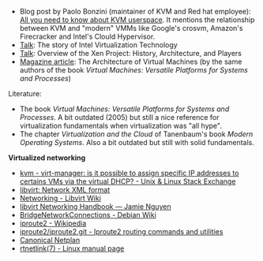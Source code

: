 
- Blog post by Paolo Bonzini (maintainer of KVM and Red hat employee): [All you need to know about KVM userspace](https://www.redhat.com/en/blog/all-you-need-know-about-kvm-userspace). It mentions the relationship between KVM and "modern" VMMs like Google's crosvm, Amazon's Firecracker and Intel's Clould Hypervisor.
- [Talk](https://www.youtube.com/watch?v=8Qj3uw06ZeI): The story of Intel Virtualization Technology
- [Talk](https://www.youtube.com/watch?v=--qKM3Qx4WU): Overview of the Xen Project: History, Architecture, and Players
- [Magazine article](https://web.stanford.edu/group/comparch/papers/Computer_SmithNair.pdf): The Architecture of Virtual Machines (by the same authors of the book _Virtual Machines: Versatile Platforms for Systems and Processes_)

Literature:

- The book _Virtual Machines: Versatile Platforms for Systems and Processes_. A bit outdated (2005) but still a nice reference for virtualization fundamentals when virtualization was "all hype".
- The chapter _Virtualization and the Cloud_ of Tanenbaum's book _Modern Operating Systems_. Also a bit outdated but still with solid fundamentals.

**Virtualized networking**

- [kvm - virt-manager: is it possible to assign specific IP addresses to certains VMs via the virtual DHCP? - Unix & Linux Stack Exchange](https://unix.stackexchange.com/questions/174884/virt-manager-is-it-possible-to-assign-specific-ip-addresses-to-certains-vms-via)
- [libvirt: Network XML format](https://libvirt.org/formatnetwork.html#elementsAddress)
- [Networking - Libvirt Wiki](https://wiki.libvirt.org/page/Networking)
- [libvirt Networking Handbook — Jamie Nguyen](https://jamielinux.com/docs/libvirt-networking-handbook/)
- [BridgeNetworkConnections - Debian Wiki](https://wiki.debian.org/BridgeNetworkConnections)
- [iproute2 - Wikipedia](https://en.wikipedia.org/wiki/Iproute2)
- [iproute2/iproute2.git - Iproute2 routing commands and utilities](https://git.kernel.org/pub/scm/network/iproute2/iproute2.git/)
- [Canonical Netplan](https://netplan.io/)
- [rtnetlink(7) - Linux manual page](https://www.man7.org/linux/man-pages/man7/rtnetlink.7.html)